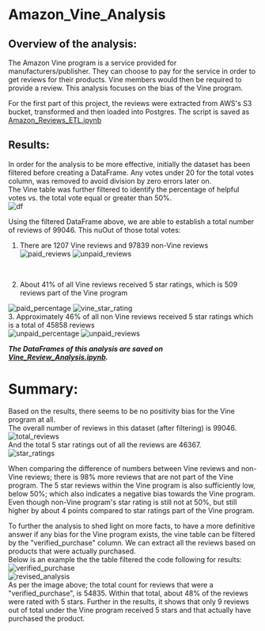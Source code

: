 # Amazon_Vine_Analysis

## Overview of the analysis: 

The Amazon Vine program is a service provided for manufacturers/publisher.  They can choose to pay for the service in order to get reviews for their products.  Vine members would then be required to provide a review.  This analysis focuses on the bias of the Vine program. <br>

For the first part of this project, the reviews were extracted from AWS's S3 bucket, transformed and then loaded into Postgres.  The script is saved as [Amazon_Reviews_ETL.ipynb](https://github.com/taranahassan/Amazon_Vine_Analysis/blob/main/Amazon_Reviews_ETL.ipynb)

## Results: 

In order for the analysis to be more effective, initially the dataset has been filtered before creating a DataFrame.  Any votes under 20 for the total votes column, was removed to avoid division by zero errors later on. <br>
The Vine table was further filtered to identify the percentage of helpful votes vs. the total vote equal or greater than 50%.
<br>
![df](https://user-images.githubusercontent.com/75437852/114807748-f3623980-9d74-11eb-8ea2-90813bee76c5.PNG)

Using the filtered DataFrame above, we are able to establish a total number of reviews of 99046.  This nuOut of those total votes:

  1.  There are 1207 Vine reviews and 97839 non-Vine reviews<br>
![paid_reviews](https://user-images.githubusercontent.com/75437852/114918412-0d436100-9df5-11eb-8ddf-9e059482b5d3.PNG)
![unpaid_reviews](https://user-images.githubusercontent.com/75437852/114918447-159b9c00-9df5-11eb-9bc0-c25ef542bb1d.PNG)
<br>

  2.  About 41% of all Vine reviews received 5 star ratings, which is 509 reviews part of the Vine program <br>
   
![paid_percentage](https://user-images.githubusercontent.com/75437852/114918662-5398c000-9df5-11eb-8041-dcb40eb16aee.PNG)
![vine_star_rating](https://user-images.githubusercontent.com/75437852/114918701-627f7280-9df5-11eb-8649-df8d87e782c1.PNG)
<br>
  3.  Approximately 46% of all non Vine reviews received 5 star ratings which is a total of 45858 reviews <br>
 ![unpaid_percentage](https://user-images.githubusercontent.com/75437852/114918794-82169b00-9df5-11eb-8dc9-4e022cfc8e41.PNG)
![unpaid_reviews](https://user-images.githubusercontent.com/75437852/114918807-85aa2200-9df5-11eb-936a-fafbbf8767ad.PNG)
<br>

***The DataFrames of this analysis are saved on [Vine_Review_Analysis.ipynb](https://github.com/taranahassan/Amazon_Vine_Analysis/blob/main/Vine_Review_Analysis.ipynb).*** <br>

# Summary: 

Based on the results, there seems to be no positivity bias for the Vine program at all.  <br>
The overall number of reviews in this dataset (after filtering) is 99046.<br>
![total_reviews](https://user-images.githubusercontent.com/75437852/114918923-a5d9e100-9df5-11eb-84ac-b58a018217c9.PNG)
<br>
And the total 5 star ratings out of all the reviews are 46367. <br>
![star_ratings](https://user-images.githubusercontent.com/75437852/114919223-f8b39880-9df5-11eb-93c5-033951669557.PNG) <br>

When comparing the difference of numbers between Vine reviews and non-Vine reviews; there is 98% more reviews that are not part of the Vine program.  The 5 star reviews within the Vine program is also sufficiently low, below 50%; which also indicates a negative bias towards the Vine program.  Even though non-Vine program's star rating is still not at 50%, but still higher by about 4 points compared to star ratings part of the Vine program.<br>

To further the analysis to shed light on more facts, to have a more definitive answer if any bias for the Vine program exists, the vine table can be filtered by the "verified_purchase" column. We can extract all the reviews based on products that were actually purchased. <br>
Below is an example the the table filtered the code following for results: <br>
![verified_purchase](https://user-images.githubusercontent.com/75437852/114971915-60e09980-9e4b-11eb-94d0-a2fd68211e8f.PNG)
<br>
![revised_analysis](https://user-images.githubusercontent.com/75437852/114971589-a18be300-9e4a-11eb-9d24-f7c28d25d4d6.PNG)
<br>
As per the image above; the total count for reviews that were a "verified_purchase", is 54835.  Within that total, about 48% of the reviews were rated with 5 stars.  Further in the results, it shows that only 9 reviews out of total under the Vine program received 5 stars and that actually have purchased the product.





